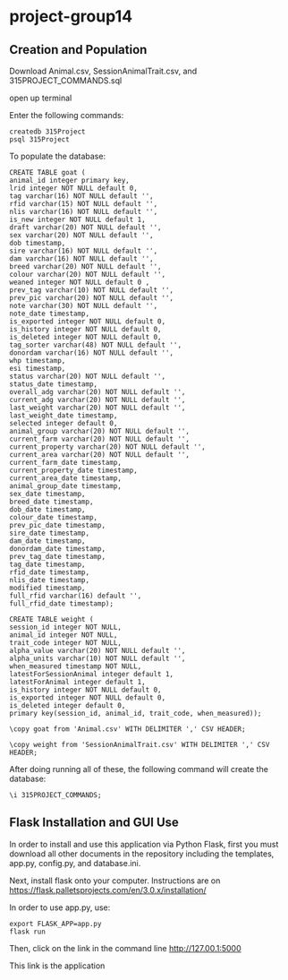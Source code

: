 # project-group14

## Creation and Population
Download Animal.csv, SessionAnimalTrait.csv, and 315PROJECT_COMMANDS.sql

open up terminal

Enter the following commands:

```
createdb 315Project
psql 315Project
```

To populate the database:

```
CREATE TABLE goat (
animal_id integer primary key,
lrid integer NOT NULL default 0,
tag varchar(16) NOT NULL default '',
rfid varchar(15) NOT NULL default '',
nlis varchar(16) NOT NULL default '',
is_new integer NOT NULL default 1,
draft varchar(20) NOT NULL default '',
sex varchar(20) NOT NULL default '',
dob timestamp,
sire varchar(16) NOT NULL default '',
dam varchar(16) NOT NULL default '',
breed varchar(20) NOT NULL default '',
colour varchar(20) NOT NULL default '',
weaned integer NOT NULL default 0 ,
prev_tag varchar(10) NOT NULL default '',
prev_pic varchar(20) NOT NULL default '',
note varchar(30) NOT NULL default '',
note_date timestamp,
is_exported integer NOT NULL default 0,
is_history integer NOT NULL default 0,
is_deleted integer NOT NULL default 0,
tag_sorter varchar(48) NOT NULL default '',
donordam varchar(16) NOT NULL default '',
whp timestamp,
esi timestamp,
status varchar(20) NOT NULL default '',
status_date timestamp,
overall_adg varchar(20) NOT NULL default '',
current_adg varchar(20) NOT NULL default '',
last_weight varchar(20) NOT NULL default '',
last_weight_date timestamp,
selected integer default 0,
animal_group varchar(20) NOT NULL default '',
current_farm varchar(20) NOT NULL default '',
current_property varchar(20) NOT NULL default '',
current_area varchar(20) NOT NULL default '',
current_farm_date timestamp,
current_property_date timestamp,
current_area_date timestamp,
animal_group_date timestamp,
sex_date timestamp,
breed_date timestamp,
dob_date timestamp,
colour_date timestamp,
prev_pic_date timestamp,
sire_date timestamp,
dam_date timestamp,
donordam_date timestamp,
prev_tag_date timestamp,
tag_date timestamp,
rfid_date timestamp,
nlis_date timestamp,
modified timestamp,
full_rfid varchar(16) default '',
full_rfid_date timestamp);

CREATE TABLE weight (
session_id integer NOT NULL,
animal_id integer NOT NULL,
trait_code integer NOT NULL,
alpha_value varchar(20) NOT NULL default '',
alpha_units varchar(10) NOT NULL default '',
when_measured timestamp NOT NULL,
latestForSessionAnimal integer default 1,
latestForAnimal integer default 1,
is_history integer NOT NULL default 0,
is_exported integer NOT NULL default 0,
is_deleted integer default 0,
primary key(session_id, animal_id, trait_code, when_measured));

\copy goat from 'Animal.csv' WITH DELIMITER ',' CSV HEADER;

\copy weight from 'SessionAnimalTrait.csv' WITH DELIMITER ',' CSV HEADER;
```

After doing running all of these, the following command will create the database:

```
\i 315PROJECT_COMMANDS;
```

## Flask Installation and GUI Use

In order to install and use this application via Python Flask, first you must download all other documents in the repository including the templates, app.py, config.py, and database.ini.

Next, install flask onto your computer. Instructions are on https://flask.palletsprojects.com/en/3.0.x/installation/

In order to use app.py, use:

```
export FLASK_APP=app.py
flask run
```

Then, click on the link in the command line http://127.00.1:5000

This link is the application


